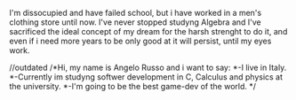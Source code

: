 I'm dissocupied and have failed school, but i have worked in a men's clothing store until now.
I've never stopped studyng Algebra and I've sacrificed the ideal concept of my dream for the harsh strenght to do it,
and even if i need more years to be only good at it will persist, until my eyes work.


//outdated
  /*Hi, my name is Angelo Russo and i want to say:
    *-I live in Italy.
    *-Currently im studyng softwer development in C, Calculus and physics at the university.
    *-I'm going to be the best game-dev of the world.
  */
